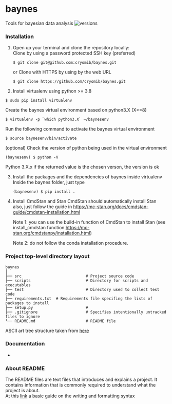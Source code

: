 # baynes
Tools for bayesian data analysis
![versions](https://img.shields.io/pypi/pyversions/pybadges.svg)

### Installation
1. Open up your terminal and clone the repository locally:  
   Clone by using a password protected SSH key (preferred)
   ```
   $ git clone git@github.com:cryomib/baynes.git
   ```
   or Clone with HTTPS by using by the web URL
   ```
   $ git clone https://github.com/cryomib/baynes.git
   ```
   
2.  Install virtualenv using python >= 3.8
   ```
   $ sudo pip install virtualenv
   ```
   Create the baynes virtual environment based on python3.X (X>=8) 
   ```
   $ virtualenv -p `which python3.X` ~/baynesenv
   ```   
   Run the following command to activate the baynes virtual environment 
   ```
   $ source baynesenv/bin/activate
   ```  
   (optional) Check the version of python being used in the virtual environment  
   ```
   (baynesenv) $ python -V
   ```
   Python 3.X.x
   if the returned value is the chosen verson, the version is ok

3. Install the packages and the dependencies of baynes inside virtualenv
   Inside the baynes folder, just type
   ```  
   (baynesenv) $ pip install .
   ```  

4. Install CmdStan and Stan
   CmdStan should automatically install Stan also, just follow the guide in https://mc-stan.org/docs/cmdstan-guide/cmdstan-installation.html

   Note 1: you can use the build-in function of CmdStan to install Stan (see install_cmdstan function https://mc-stan.org/cmdstanpy/installation.html) 
   
   Note 2: do not follow the conda installation procedure.

### Project top-level directory layout
    
    baynes
    │  
    ├── src                            # Project source code
    ├── scripts                        # Directory for scripts and executables 
    ├── test                           # Directory used to collect test code   
    ├── requirements.txt  # Requirements file specifing the lists of packages to install
    ├── setup.py                       # 
    ├── .gitignore                     # Specifies intentionally untracked files to ignore
    └── README.md                      # README file
    
 ASCII art tree structure taken from [here](https://codepen.io/patrickhlauke/pen/azbYWZ)
  
### Documentation
* 
 
 ### About README
 The README files are text files that introduces and explains a project. It contains information that is commonly required to understand what the project is about.  
 At this [link](https://help.github.com/en/github/writing-on-github/basic-writing-and-formatting-syntax) a basic guide on the writing and formatting syntax
